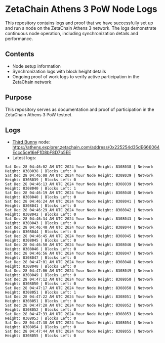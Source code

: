 # ZetaChain Athens 3 PoW Node Logs
This repository contains logs and proof that we have successfully set up and run a node on the ZetaChain Athens 3 network. The logs demonstrate continuous node operation, including synchronization details and performance.

## Contents
- Node setup information
- Synchronization logs with block height details
- Ongoing proof of work logs to verify active participation in the ZetaChain network

## Purpose
This repository serves as documentation and proof of participation in the ZetaChain Athens 3 PoW testnet.

## Logs

- [Third Bunny](https://thirdbunny.xyz/) node: https://athens.explorer.zetachain.com/address/0x225254d35dE666064Eccc5ce16eF1D8bF8D7b5EE
- Latest logs:
```
Sat Dec 28 04:46:02 AM UTC 2024 Your Node Height: 8308038 | Network Height: 8308038 | Blocks Left: 0
Sat Dec 28 04:46:08 AM UTC 2024 Your Node Height: 8308039 | Network Height: 8308039 | Blocks Left: 0
Sat Dec 28 04:46:13 AM UTC 2024 Your Node Height: 8308039 | Network Height: 8308040 | Blocks Left: 1
Sat Dec 28 04:46:19 AM UTC 2024 Your Node Height: 8308040 | Network Height: 8308040 | Blocks Left: 0
Sat Dec 28 04:46:24 AM UTC 2024 Your Node Height: 8308041 | Network Height: 8308041 | Blocks Left: 0
Sat Dec 28 04:46:29 AM UTC 2024 Your Node Height: 8308042 | Network Height: 8308042 | Blocks Left: 0
Sat Dec 28 04:46:34 AM UTC 2024 Your Node Height: 8308043 | Network Height: 8308043 | Blocks Left: 0
Sat Dec 28 04:46:40 AM UTC 2024 Your Node Height: 8308044 | Network Height: 8308044 | Blocks Left: 0
Sat Dec 28 04:46:45 AM UTC 2024 Your Node Height: 8308045 | Network Height: 8308045 | Blocks Left: 0
Sat Dec 28 04:46:50 AM UTC 2024 Your Node Height: 8308046 | Network Height: 8308046 | Blocks Left: 0
Sat Dec 28 04:46:56 AM UTC 2024 Your Node Height: 8308047 | Network Height: 8308047 | Blocks Left: 0
Sat Dec 28 04:47:01 AM UTC 2024 Your Node Height: 8308048 | Network Height: 8308048 | Blocks Left: 0
Sat Dec 28 04:47:06 AM UTC 2024 Your Node Height: 8308049 | Network Height: 8308049 | Blocks Left: 0
Sat Dec 28 04:47:12 AM UTC 2024 Your Node Height: 8308050 | Network Height: 8308050 | Blocks Left: 0
Sat Dec 28 04:47:17 AM UTC 2024 Your Node Height: 8308050 | Network Height: 8308051 | Blocks Left: 1
Sat Dec 28 04:47:22 AM UTC 2024 Your Node Height: 8308051 | Network Height: 8308051 | Blocks Left: 0
Sat Dec 28 04:47:28 AM UTC 2024 Your Node Height: 8308052 | Network Height: 8308052 | Blocks Left: 0
Sat Dec 28 04:47:33 AM UTC 2024 Your Node Height: 8308053 | Network Height: 8308053 | Blocks Left: 0
Sat Dec 28 04:47:38 AM UTC 2024 Your Node Height: 8308054 | Network Height: 8308054 | Blocks Left: 0
Sat Dec 28 04:47:44 AM UTC 2024 Your Node Height: 8308055 | Network Height: 8308055 | Blocks Left: 0
```
